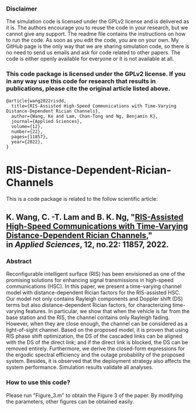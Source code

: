 
### Disclaimer

The simulation code is licensed under the GPLv2 license and is delivered as it is. The authors encourage you to reuse the code in your research, but we cannot give any support. The readme file contains the instructions on how to run the code. As soon as you edit the code, you are on your own. My GitHub page is the only way that we are sharing simulation code, so there is no need to send us emails and ask for code related to other papers. The code is either openly available for everyone or it is not available at all.

### This code package is licensed under the GPLv2 license. If you in any way use this code for research that results in publications, please cite the original article listed above.

```
@article{wang2022risdd,
  title={RIS-Assisted High-Speed Communications with Time-Varying Distance-Dependent Rician Channels},
  author={Wang, Ke and Lam, Chan-Tong and Ng, Benjamin K},
  journal={Applied Sciences},
  volume={12},
  number={22},
  pages={11857},
  year={2022},
}
```

# RIS-Distance-Dependent-Rician-Channels

This is a code package is related to the follow scientific article:

## K. Wang, C. -T. Lam and B. K. Ng, "[RIS-Assisted High-Speed Communications with Time-Varying Distance-Dependent Rician Channels](https://www.mdpi.com/2076-3417/12/22/11857)," in _Applied Sciences_, 12, no.22: 11857, 2022.

### Abstract

Reconfigurable intelligent surface (RIS) has been envisioned as one of the promising solutions for enhancing signal transmissions in high-speed communications (HSC). In this paper, we present a time-varying channel model with distance-dependent Rician factors for the RIS-assisted HSC. Our model not only contains Rayleigh components and Doppler shift (DS) terms but also distance-dependent Rician factors, for characterizing time-varying features. In particular, we show that when the vehicle is far from the base station and the RIS, the channel contains only Rayleigh fading. However, when they are close enough, the channel can be considered as a light-of-sight channel. Based on the proposed model, it is proven that using RIS phase shift optimization, the DS of the cascaded links can be aligned with the DS of the direct link; and if the direct link is blocked, the DS can be removed entirely. Furthermore, we derive the closed-form expressions for the ergodic spectral efficiency and the outage probability of the proposed system. Besides, it is observed that the deployment strategy also affects the system performance. Simulation results validate all analyses.

### How to use this code?

Please run "Figure_3.m" to obtain the Figure 3 of the paper. By modifying the parameters, other figures can be obtained easily.
